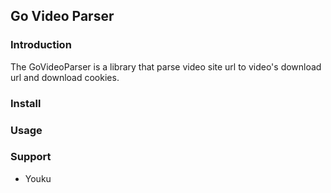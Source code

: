 ## Go Video Parser

### Introduction
The GoVideoParser is a library that parse video site url to video's download url and download cookies. 

### Install


### Usage

### Support 
* Youku
